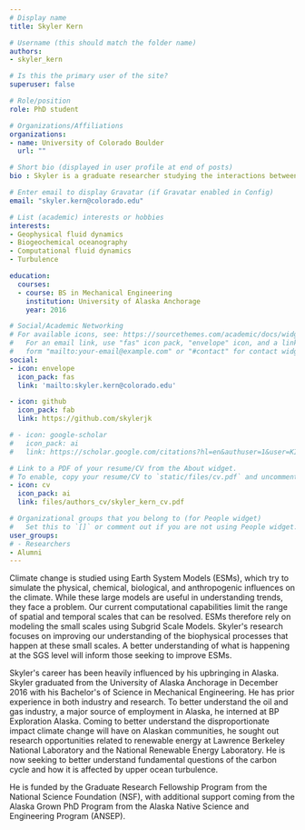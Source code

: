 ```yaml
---
# Display name
title: Skyler Kern

# Username (this should match the folder name)
authors:
- skyler_kern

# Is this the primary user of the site?
superuser: false

# Role/position
role: PhD student

# Organizations/Affiliations
organizations:
- name: University of Colorado Boulder
  url: ""

# Short bio (displayed in user profile at end of posts)
bio : Skyler is a graduate researcher studying the interactions between fluid dynamics and biogeochemical processes in the upper ocean.

# Enter email to display Gravatar (if Gravatar enabled in Config)
email: "skyler.kern@colorado.edu"

# List (academic) interests or hobbies
interests:
- Geophysical fluid dynamics
- Biogeochemical oceanography
- Computational fluid dynamics
- Turbulence

education:
  courses:
  - course: BS in Mechanical Engineering
    institution: University of Alaska Anchorage
    year: 2016

# Social/Academic Networking
# For available icons, see: https://sourcethemes.com/academic/docs/widgets/#icons
#   For an email link, use "fas" icon pack, "envelope" icon, and a link in the
#   form "mailto:your-email@example.com" or "#contact" for contact widget.
social:
- icon: envelope
  icon_pack: fas
  link: 'mailto:skyler.kern@colorado.edu'

- icon: github
  icon_pack: fab
  link: https://github.com/skylerjk

# - icon: google-scholar
#   icon_pack: ai
#   link: https://scholar.google.com/citations?hl=en&authuser=1&user=KI1FZOcAAAAJ

# Link to a PDF of your resume/CV from the About widget.
# To enable, copy your resume/CV to `static/files/cv.pdf` and uncomment the lines below.  
- icon: cv
  icon_pack: ai
  link: files/authors_cv/skyler_kern_cv.pdf

# Organizational groups that you belong to (for People widget)
#   Set this to `[]` or comment out if you are not using People widget.  
user_groups:
# - Researchers
- Alumni
---
```

Climate change is studied using Earth System Models (ESMs), which try to simulate the physical, chemical, biological, and anthropogenic influences on the climate. While these large models are useful in understanding trends, they face a problem. Our current computational capabilities limit the range of spatial and temporal scales that can be resolved. ESMs therefore rely on modeling the small scales using Subgrid Scale Models. Skyler's research focuses on improving our understanding of the biophysical processes that happen at these small scales. A better understanding of what is happening at the SGS level will inform those seeking to improve ESMs.

Skyler's career has been heavily influenced by his upbringing in Alaska. Skyler graduated from the University of Alaska Anchorage in December 2016 with his Bachelor's of Science in Mechanical Engineering. He has prior experience in both industry and research. To better understand the oil and gas industry, a major source of employment in Alaska, he interned at BP Exploration Alaska. Coming to better understand the disproportionate impact climate change will have on Alaskan communities, he sought out research opportunities related to renewable energy at Lawrence Berkeley National Laboratory and the National Renewable Energy Laboratory. He is now seeking to better understand fundamental questions of the carbon cycle and how it is affected by upper ocean turbulence.

He is funded by the Graduate Research Fellowship Program from the National Science Foundation (NSF), with additional support coming from the Alaska Grown PhD Program from the Alaska Native Science and Engineering Program (ANSEP). 
